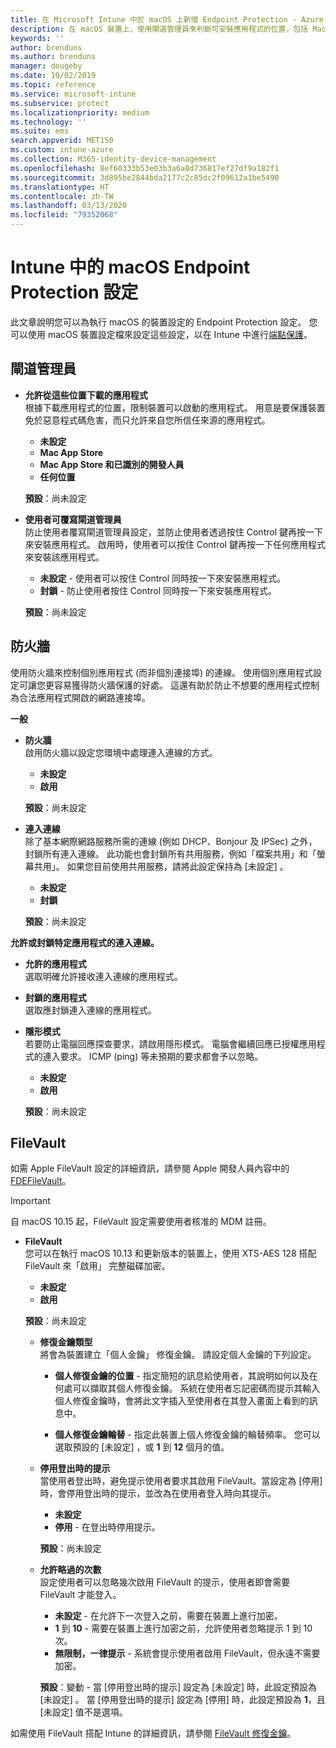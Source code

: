 ```yaml
---
title: 在 Microsoft Intune 中於 macOS 上新增 Endpoint Protection - Azure | Microsoft Docs
description: 在 macOS 裝置上，使用閘道管理員來判斷可安裝應用程式的位置，包括 Mac App Store。 此外，也使用 Microsoft Intune 來啟用或設定防火牆以允許特定應用程式、封鎖特定應用程式、使用隱形模式，甚至是封鎖特定類型的連入連線。
keywords: ''
author: brenduns
ms.author: brenduns
manager: dougeby
ms.date: 10/02/2019
ms.topic: reference
ms.service: microsoft-intune
ms.subservice: protect
ms.localizationpriority: medium
ms.technology: ''
ms.suite: ems
search.appverid: MET150
ms.custom: intune-azure
ms.collection: M365-identity-device-management
ms.openlocfilehash: 8ef60333b53e03b3a6a8d736817ef27df9a182f1
ms.sourcegitcommit: 3d895be2844bda2177c2c85dc2f09612a1be5490
ms.translationtype: HT
ms.contentlocale: zh-TW
ms.lasthandoff: 03/13/2020
ms.locfileid: "79352068"
---
```

# <a name="macos-endpoint-protection-settings-in-intune"></a>Intune 中的 macOS Endpoint Protection 設定  

此文章說明您可以為執行 macOS 的裝置設定的 Endpoint Protection 設定。 您可以使用 macOS 裝置設定檔來設定這些設定，以在 Intune 中進行[端點保護](endpoint-protection-configure.md)。  

## <a name="gatekeeper"></a>閘道管理員  

- **允許從這些位置下載的應用程式**  
  根據下載應用程式的位置，限制裝置可以啟動的應用程式。 用意是要保護裝置免於惡意程式碼危害，而只允許來自您所信任來源的應用程式。  

  - **未設定**  
  - **Mac App Store**  
  - **Mac App Store 和已識別的開發人員**  
  - **任何位置**  

  **預設**：尚未設定  

- **使用者可覆寫閘道管理員**  
  防止使用者覆寫閘道管理員設定，並防止使用者透過按住 Control 鍵再按一下來安裝應用程式。 啟用時，使用者可以按住 Control 鍵再按一下任何應用程式來安裝該應用程式。  
 
  - **未設定** - 使用者可以按住 Control 同時按一下來安裝應用程式。  
  - **封鎖** - 防止使用者按住 Control 同時按一下來安裝應用程式。  

  **預設**：尚未設定  

## <a name="firewall"></a>防火牆  

使用防火牆來控制個別應用程式 (而非個別連接埠) 的連線。 使用個別應用程式設定可讓您更容易獲得防火牆保護的好處。 這還有助於防止不想要的應用程式控制為合法應用程式開啟的網路連接埠。  

**一般**
- **防火牆**  
  啟用防火牆以設定您環境中處理連入連線的方式。  
  - **未設定**  
  - **啟用**  

  **預設**：尚未設定  

- **連入連線**  
  除了基本網際網路服務所需的連線 (例如 DHCP、Bonjour 及 IPSec) 之外，封鎖所有連入連線。 此功能也會封鎖所有共用服務，例如「檔案共用」和「螢幕共用」。 如果您目前使用共用服務，請將此設定保持為 [未設定]  。  
  - **未設定**  
  - **封鎖**  

  **預設**：尚未設定  

**允許或封鎖特定應用程式的連入連線。**  

  - **允許的應用程式**  
    選取明確允許接收連入連線的應用程式。  

  - **封鎖的應用程式**  
    選取應封鎖連入連線的應用程式。  

  - **隱形模式**  
    若要防止電腦回應探查要求，請啟用隱形模式。 電腦會繼續回應已授權應用程式的連入要求。 ICMP (ping) 等未預期的要求都會予以忽略。  
    - **未設定**  
    - **啟用**  

    **預設**：尚未設定  

## <a name="filevault"></a>FileVault  
如需 Apple FileVault 設定的詳細資訊，請參閱 Apple 開發人員內容中的 [FDEFileVault](https://developer.apple.com/documentation/devicemanagement/fdefilevault)。 

> [!IMPORTANT]  
> 自 macOS 10.15 起，FileVault 設定需要使用者核准的 MDM 註冊。 

- **FileVault**  
  您可以在執行 macOS 10.13 和更新版本的裝置上，使用 XTS-AES 128 搭配 FileVault 來「啟用」  完整磁碟加密。  
  - **未設定**  
  - **啟用**  

  **預設**：尚未設定  

  - **修復金鑰類型**  
    將會為裝置建立「個人金鑰」  修復金鑰。 請設定個人金鑰的下列設定。  

    - **個人修復金鑰的位置** - 指定簡短的訊息給使用者，其說明如何以及在何處可以擷取其個人修復金鑰。 系統在使用者忘記密碼而提示其輸入個人修復金鑰時，會將此文字插入至使用者在其登入畫面上看到的訊息中。  
      
    - **個人修復金鑰輪替** - 指定此裝置上個人修復金鑰的輪替頻率。 您可以選取預設的 [未設定]  ，或 **1** 到 **12** 個月的值。  

  - **停用登出時的提示**  
    當使用者登出時，避免提示使用者要求其啟用 FileVault。當設定為 [停用] 時，會停用登出時的提示，並改為在使用者登入時向其提示。  
    - **未設定**  
    - **停用** - 在登出時停用提示。

    **預設**：尚未設定  

  - **允許略過的次數**  
  設定使用者可以忽略幾次啟用 FileVault 的提示，使用者即會需要 FileVault 才能登入。 

    - **未設定** - 在允許下一次登入之前，需要在裝置上進行加密。  
    - **1** 到 **10** - 需要在裝置上進行加密之前，允許使用者忽略提示 1 到 10 次。  
    - **無限制，一律提示** - 系統會提示使用者啟用 FileVault，但永遠不需要加密。  
 
    **預設**：變動  - 當 [停用登出時的提示]  設定為 [未設定]  時，此設定預設為 [未設定]  。 當 [停用登出時的提示]  設定為 [停用]  時，此設定預設為 **1**，且 [未設定]  值不是選項。

如需使用 FileVault 搭配 Intune 的詳細資訊，請參閱 [FileVault 修復金鑰](encryption-monitor.md#filevault-recovery-keys)。

